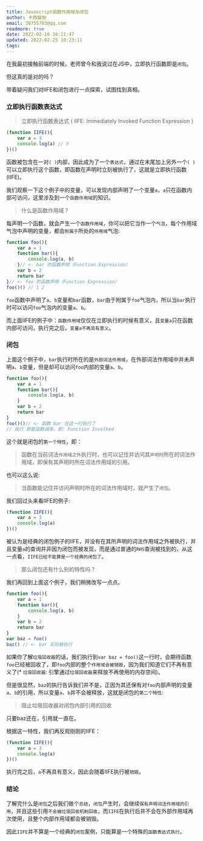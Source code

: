 ```yaml
---
title: Javascript函数作用域与闭包
author: 卡西猫倒
email: 30755703@qq.com
readmore: true
date: 2022-02-16 16:11:47
updated: 2022-02-25 10:23:11
tags:
---
```


在我最初接触前端的时候，老师曾今和我说过在JS中，立即执行函数即是`闭包`。

但这真的是对的吗？

带着疑问我们对IIFE和闭包进行一点探索，试图找到真相。

### 立即执行函数表达式

> 立即执行函数表达式 ( IIFE: Immediately Invoked Function Expression )

```javascript
(function IIFE(){
    var a = 3
    console.log(a) // 3
})()
```

函数被包含在一对`( )`内部，因此成为了一个`表达式`，通过在末尾加上另外一个`( )`可以立即执行这个函数，即函数在声明时立刻被执行了，这就是立即执行函数(IIFE)。

我们观察一下这个例子中的变量，可以发现内部声明了一个变量`a`，`a`只在函数内部可访问，这里涉及到一个`函数作用域`的知识。

> 什么是函数作用域？

每声明一个函数，就会产生一个`函数作用域`，你可以把它当作一个`气泡`，每个作用域气泡中声明的变量，都会`附属于`所处的`作用域`气泡:

```javascript
function foo(){
    var a = 1
    function bar(){
        console.log(a, b)
    }// <- bar 的函数声明（Function Expression）
    var b = 2
    return bar
}// <- foo 的函数声明（Function Expression）
foo()() // 1 2
```

`foo`函数中声明了`a`、`b`变量和`bar`函数，`bar`由于附属于`foo`气泡内，所以当`bar`执行时可以访问`foo`气泡内的变量`a`、`b`。

而上面IIFE的例子中：`函数作用域`仅仅在立即执行的时候有意义，且`变量a`只在函数内部可访问，执行完之后，`变量a不再具有意义`。

### 闭包

上面这个例子中，`bar`执行时所在的是`外部词法作用域`，在外部词法作用域中并未声明`a`、`b`变量，但是却可以访问`foo`内部的变量`a`、`b`。

```javascript
function foo(){ 
    var a = 1
    function bar(){
        console.log(a, b)
    }
    var b = 2
    return bar
}
foo()()// <- 函数 bar 在这一行执行了
// 执行 即是函数调用，即: Function Involked
```

这个就是闭包的`第一个特性`，即：

> 函数在当前词法`作用域之外`执行时，也可以记住并访问其`声明时`所在的词法作用域，即保有其声明时所在词法作用域的引用。

也可以这么说: 

> 当函数能记住并访问声明时所在的词法作用域时，就产生了`闭包`。

我们回过头来看IIFE的例子:

```javascript
(function IIFE(){
    var a = 3
    console.log(a)
})()
```

被认为是经典的闭包例子的IIFE，并没有在其所声明的词法作用域之外被执行，并且变量`a`的查询并非因为闭包而被发现，而是通过普通的`RHS`查询被找到的，从这一点看，`IIFE已经不能算是一个经典的闭包了`。

> 那么闭包还有什么别的特性吗？

我们再回到上面这个例子，我们稍微改写一点点。

```javascript
function foo(){ 
    var a = 1
    function bar(){
        console.log(a, b)
    }
    var b = 2
    return bar
}
var baz = foo()
baz() // <- bar 实际被执行
```

如果你了解`垃圾回收器`的话，我们执行到`var baz = foo()`这一行时，会期待函数`foo`已经被回收了，即`foo`内部的整个`作用域会被销毁`，因为我们知道它们不再有意义了(* `垃圾回收器`: 引擎通过`垃圾回收器`来释放不再使用的内存空间)。

但是很显然，`baz`的执行告诉我们并不是，正因为其还保有对`foo`内部声明的变量`a`、`b`的引用，所以变量`a`、`b`并不会被释放，这就是闭包的`第二个特性`: 

> 阻止垃圾回收器对闭包内部引用的回收

只要baz还在，引用就一直在。

根据这一特性，我们再反观刚刚的IIFE：

```javascript
(function IIFE(){
    var a = 3
    console.log(a)
})()
```

执行完之后，`a`不再具有意义，因此会随着IIFE执行被`销毁`。

### 结论

了解完什么是`闭包`之后我们做个`总结`，`闭包`产生时，会继续`保有声明词法作用域的引用`，并且这些引用`不会被垃圾回收机制回收`，而`IIFE`在执行后并不会在外部作用域再次使用，且整个内部作用域都会被销毁。

因此`IIFE`并不算是一个经典的`闭包`案例，只能算是一个特殊的`函数表达式执行`。